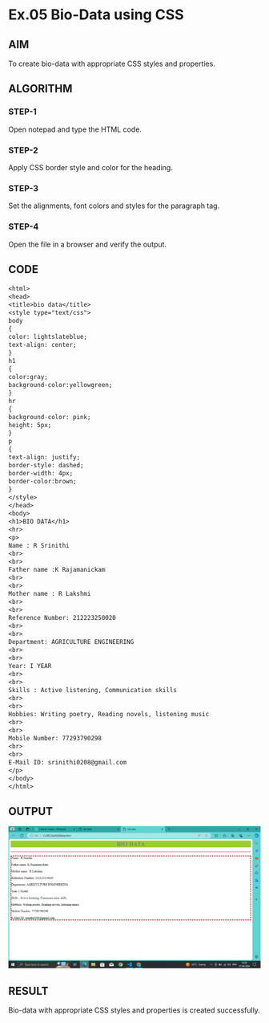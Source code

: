 # Ex.05 Bio-Data using CSS
## AIM
  To create bio-data with appropriate CSS styles and properties.

## ALGORITHM
### STEP-1
  Open notepad and type the HTML code.

### STEP-2
  Apply CSS border style and color for the heading.

### STEP-3
  Set the alignments, font colors and styles for the paragraph tag.

### STEP-4
  Open the file in a browser and verify the output.
  
## CODE
```
<html>
<head>
<title>bio data</title>
<style type="text/css">
body
{
color: lightslateblue;
text-align: center;
}
h1
{
color:gray;
background-color:yellowgreen;
}
hr
{
background-color: pink;
height: 5px;
}
p
{
text-align: justify;
border-style: dashed;
border-width: 4px;
border-color:brown;
}
</style>
</head>
<body>
<h1>BIO DATA</h1>
<hr>
<p>
Name : R Srinithi
<br>
<br>
Father name :K Rajamanickam
<br>
<br>
Mother name : R Lakshmi
<br>
<br>
Reference Number: 212223250020
<br>
<br>
Department: AGRICULTURE ENGINEERING
<br>
<br>
Year: I YEAR
<br>
<br>
Skills : Active listening, Communication skills
<br>
<br>
Hobbies: Writing poetry, Reading novels, listening music
<br>
<br>
Mobile Number: 77293790298
<br>
<br>
E-Mail ID: srinithi0208@gmail.com
</p>
</body>
</html>
```

## OUTPUT
![alt text](<Screenshot (49).png>)


## RESULT
  Bio-data with appropriate CSS styles and properties is created successfully.
